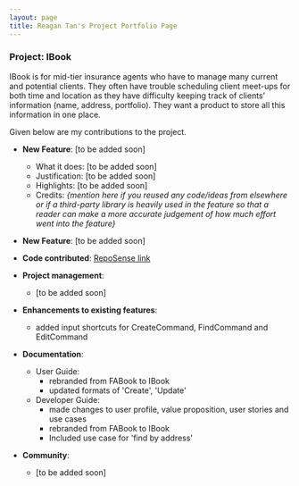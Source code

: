 ```yaml
---
layout: page
title: Reagan Tan's Project Portfolio Page
---
```


### Project: IBook

IBook is for mid-tier insurance agents who have to manage many current and potential clients. They often have trouble scheduling client meet-ups for both time and location as they have difficulty keeping track of clients’ information (name, address, portfolio).
They want a product to store all this information in one place.

Given below are my contributions to the project.

* **New Feature**: [to be added soon]
  * What it does: [to be added soon]
  * Justification: [to be added soon]
  * Highlights: [to be added soon]
  * Credits: *{mention here if you reused any code/ideas from elsewhere or if a third-party library is heavily used in the feature so that a reader can make a more accurate judgement of how much effort went into the feature}*

* **New Feature**: [to be added soon]

* **Code contributed**: [RepoSense link](https://nus-cs2103-ay2223s1.github.io/tp-dashboard/?search=reagan&sort=groupTitle&sortWithin=title&timeframe=commit&mergegroup=&groupSelect=groupByRepos&breakdown=true&checkedFileTypes=docs~functional-code~test-code~other&since=2022-09-16&tabOpen=false&zFR=false)

* **Project management**:
    * [to be added soon]

* **Enhancements to existing features**:
    * added input shortcuts for CreateCommand, FindCommand and EditCommand

* **Documentation**:
    * User Guide:
        * rebranded from FABook to IBook
        * updated formats of 'Create', 'Update'
    * Developer Guide:
        * made changes to user profile, value proposition, user stories and use cases
        * rebranded from FABook to IBook
        * Included use case for 'find by address'

* **Community**:
    * [to be added soon]
